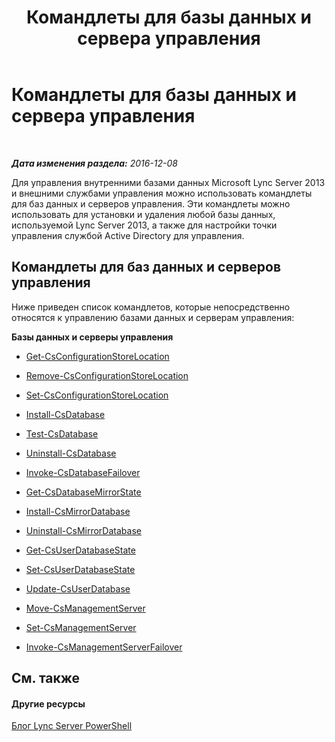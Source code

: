 ﻿---
title: Командлеты для базы данных и сервера управления
TOCTitle: Командлеты для базы данных и сервера управления
ms:assetid: b323bd59-8f71-4f03-af94-f3afb8620f4e
ms:mtpsurl: https://technet.microsoft.com/ru-ru/library/Gg415671(v=OCS.15)
ms:contentKeyID: 49310907
ms.date: 12/10/2016
mtps_version: v=OCS.15
ms.translationtype: HT
---

# Командлеты для базы данных и сервера управления

 

_**Дата изменения раздела:** 2016-12-08_

Для управления внутренними базами данных Microsoft Lync Server 2013 и внешними службами управления можно использовать командлеты для баз данных и серверов управления. Эти командлеты можно использовать для установки и удаления любой базы данных, используемой Lync Server 2013, а также для настройки точки управления службой Active Directory для управления.

## Командлеты для баз данных и серверов управления

Ниже приведен список командлетов, которые непосредственно относятся к управлению базами данных и серверам управления:

**Базы данных и серверы управления**

  -   
    [Get-CsConfigurationStoreLocation](get-csconfigurationstorelocation.md)

  -   
    [Remove-CsConfigurationStoreLocation](remove-csconfigurationstorelocation.md)

  -   
    [Set-CsConfigurationStoreLocation](set-csconfigurationstorelocation.md)

  -   
    [Install-CsDatabase](install-csdatabase.md)

  -   
    [Test-CsDatabase](test-csdatabase.md)

  -   
    [Uninstall-CsDatabase](uninstall-csdatabase.md)

  - [Invoke-CsDatabaseFailover](invoke-csdatabasefailover.md)

  - [Get-CsDatabaseMirrorState](get-csdatabasemirrorstate.md)

  - [Install-CsMirrorDatabase](install-csmirrordatabase.md)

  - [Uninstall-CsMirrorDatabase](uninstall-csmirrordatabase.md)

  -   
    [Get-CsUserDatabaseState](get-csuserdatabasestate.md)

  -   
    [Set-CsUserDatabaseState](set-csuserdatabasestate.md)

  -   
    [Update-CsUserDatabase](update-csuserdatabase.md)

  -   
    [Move-CsManagementServer](move-csmanagementserver.md)

  -   
    [Set-CsManagementServer](set-csmanagementserver.md)

  - [Invoke-CsManagementServerFailover](invoke-csmanagementserverfailover.md)

## См. также

#### Другие ресурсы

[Блог Lync Server PowerShell](http://go.microsoft.com/fwlink/?linkid=203150%26clcid=0x419)

